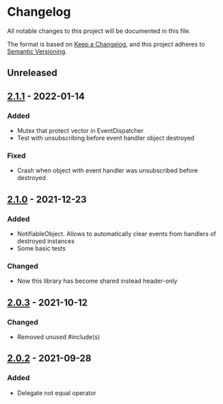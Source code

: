 # Changelog

All notable changes to this project will be documented in this file.

The format is based on [Keep a Changelog](https://keepachangelog.com/en/1.0.0/),
and this project adheres to [Semantic Versioning](https://semver.org/spec/v2.0.0.html).

## Unreleased

## [2.1.1] - 2022-01-14

### Added
- Mutex that protect vector in EventDispatcher
- Test with unsubscribing before event handler object destroyed

### Fixed
- Crash when object with event handler was unsubscribed before destroyed

## [2.1.0] - 2021-12-23

### Added
- NotifiableObject. Allows to automatically clear events from handlers of destroyed instances
- Some basic tests

### Changed
- Now this library has become shared instead header-only



## [2.0.3] - 2021-10-12

### Changed
- Removed unused #include(s)



## [2.0.2] - 2021-09-28

### Added
- Delegate not equal operator

[2.1.1]: https://github.com/uncellon/hlk-events/releases/tag/v2.1.1
[2.1.0]: https://github.com/uncellon/hlk-events/commit/c8d795eccb2d95e266f3b4de829e795d77b84a04
[2.0.3]: https://github.com/uncellon/hlk-events/commit/bac687dd4ff71dc8081941fa63b11bbd37866d5a
[2.0.2]: https://github.com/uncellon/hlk-events/commit/230c5e4dc605fea303e7c7e05d79141dac7cb4cc